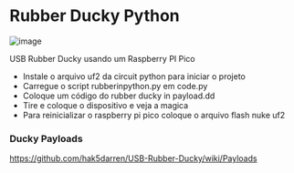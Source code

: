# Rubber Ducky Python

![image](https://user-images.githubusercontent.com/48387196/130365672-d4c272e5-c963-4d18-ab8c-1c9a232a829f.png)

USB Rubber Ducky usando um Raspberry PI Pico

- Instale o arquivo uf2 da circuit python para iniciar o projeto
- Carregue o script rubberinpython.py em code.py
- Coloque um código do rubber ducky in payload.dd
- Tire e coloque o dispositivo e veja a magica
- Para reinicializar o raspberry pi pico coloque o arquivo flash nuke uf2


### Ducky Payloads

https://github.com/hak5darren/USB-Rubber-Ducky/wiki/Payloads